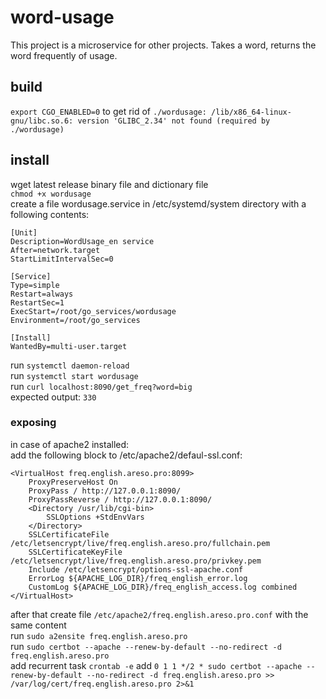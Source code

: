 # word-usage
This project is a microservice for other projects. Takes a word, returns the word frequently of usage.  
  
## build
`export CGO_ENABLED=0` to get rid of `./wordusage: /lib/x86_64-linux-gnu/libc.so.6: version 'GLIBC_2.34' not found (required by ./wordusage)`  
  
## install
wget latest release binary file and dictionary file  
`chmod +x wordusage`  
create a file wordusage.service in /etc/systemd/system directory with a following contents:  
```
[Unit]
Description=WordUsage_en service
After=network.target
StartLimitIntervalSec=0

[Service]
Type=simple
Restart=always
RestartSec=1
ExecStart=/root/go_services/wordusage
Environment=/root/go_services

[Install]
WantedBy=multi-user.target
```
run `systemctl daemon-reload`  
run `systemctl start wordusage`  
run `curl localhost:8090/get_freq?word=big`  
expected output: `330`  
  
### exposing
in case of apache2 installed:  
add the following block to /etc/apache2/defaul-ssl.conf:  
```
<VirtualHost freq.english.areso.pro:8099>
    ProxyPreserveHost On
    ProxyPass / http://127.0.0.1:8090/
    ProxyPassReverse / http://127.0.0.1:8090/
    <Directory /usr/lib/cgi-bin>
        SSLOptions +StdEnvVars
    </Directory>
    SSLCertificateFile /etc/letsencrypt/live/freq.english.areso.pro/fullchain.pem
    SSLCertificateKeyFile /etc/letsencrypt/live/freq.english.areso.pro/privkey.pem
    Include /etc/letsencrypt/options-ssl-apache.conf
    ErrorLog ${APACHE_LOG_DIR}/freq_english_error.log
    CustomLog ${APACHE_LOG_DIR}/freq_english_access.log combined
</VirtualHost>
```
after that create file `/etc/apache2/freq.english.areso.pro.conf` with the same content  
run `sudo a2ensite freq.english.areso.pro`  
run `sudo certbot --apache --renew-by-default --no-redirect -d freq.english.areso.pro`  
add recurrent task `crontab -e` add `0 1 1 */2 * sudo certbot --apache --renew-by-default --no-redirect -d freq.english.areso.pro >> /var/log/cert/freq.english.areso.pro 2>&1`  

